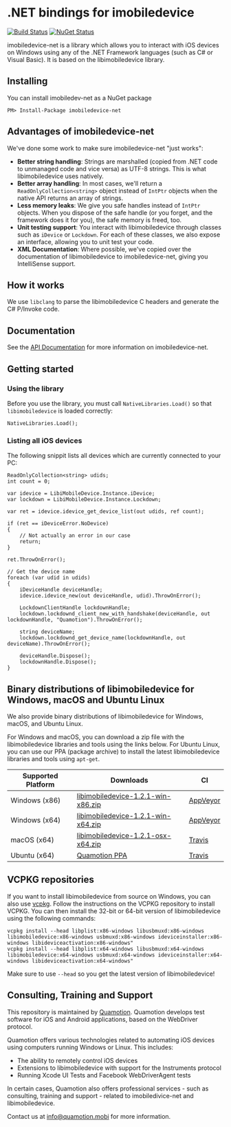 # .NET bindings for imobiledevice
[![Build Status](https://dev.azure.com/libimobiledevice-win32/imobiledevice-net/_apis/build/status/libimobiledevice-win32.imobiledevice-net?branchName=master)](https://dev.azure.com/libimobiledevice-win32/imobiledevice-net/_build/latest?definitionId=1?branchName=master) [![NuGet Status](http://img.shields.io/nuget/v/imobiledevice-net.svg?style=flat)](https://www.nuget.org/packages/imobiledevice-net/)

imobiledevice-net is a library which allows you to interact with iOS devices on Windows using any of the .NET Framework
languages (such as C# or Visual Basic). It is based on the libimobiledevice library.

## Installing
You can install imobiledev-net as a NuGet package

```
PM> Install-Package imobiledevice-net
```

## Advantages of imobiledevice-net
We've done some work to make sure imobiledevice-net "just works":
- __Better string handling__: Strings are marshalled (copied from .NET code to unmanaged code and vice versa) as UTF-8 strings. This is what libimobiledevice uses natively.
- __Better array handling__: In most cases, we'll return a `ReadOnlyCollection<string>` object instead of `IntPtr` objects when the native API returns an array of strings.
- __Less memory leaks__: We give you safe handles instead of `IntPtr` objects. When you dispose of the safe handle (or you forget, and the framework does it for you), the safe memory is freed, too.
- __Unit testing support__: You interact with libimobiledevice through classes such as `iDevice` or `Lockdown`. For each of these classes, we also expose an interface, allowing you to unit test your code.
- __XML Documentation__: Where possible, we've copied over the documentation of libimobiledevice to imobiledevice-net, giving you IntelliSense support.

## How it works
We use `libclang` to parse the libimobiledevice C headers and generate the C# P/Invoke code.

## Documentation
See the [API Documentation](https://libimobiledevice-win32.github.io/imobiledevice-net/index.html) for more information on imobiledevice-net.

## Getting started

### Using the library
Before you use the library, you must call `NativeLibraries.Load()` so that `libimobiledevice` is loaded correctly:
```
NativeLibraries.Load();
```

### Listing all iOS devices
The following snippit lists all devices which are currently connected to your PC:

```
ReadOnlyCollection<string> udids;
int count = 0;

var idevice = LibiMobileDevice.Instance.iDevice;
var lockdown = LibiMobileDevice.Instance.Lockdown;

var ret = idevice.idevice_get_device_list(out udids, ref count);

if (ret == iDeviceError.NoDevice)
{
    // Not actually an error in our case
    return;
}

ret.ThrowOnError();

// Get the device name
foreach (var udid in udids)
{
    iDeviceHandle deviceHandle;
    idevice.idevice_new(out deviceHandle, udid).ThrowOnError();

    LockdownClientHandle lockdownHandle;
    lockdown.lockdownd_client_new_with_handshake(deviceHandle, out lockdownHandle, "Quamotion").ThrowOnError();

    string deviceName;
    lockdown.lockdownd_get_device_name(lockdownHandle, out deviceName).ThrowOnError();

    deviceHandle.Dispose();
    lockdownHandle.Dispose();
}
```

## Binary distributions of libimobiledevice for Windows, macOS and Ubuntu Linux

We also provide binary distributions of libimobiledevice for Windows, macOS, and Ubuntu Linux.

For Windows and macOS, you can download a zip file with the libimobiledevice libraries and tools using the links below.
For Ubuntu Linux, you can use our PPA (package archive) to install the latest libimobiledevice libraries and tools using `apt-get`.

| Supported Platform                         | Downloads                                                                                                           | CI                                                                              |
| -------------------------------------------| --------------------------------------------------------------------------------------------------------------------| --------------------------------------------------------------------------------|
| Windows (x86)                              | [libimobiledevice-1.2.1-win-x86.zip](https://ci.appveyor.com/project/qmfrederik/imobiledevice-net/build/artifacts)  | [AppVeyor](https://ci.appveyor.com/project/qmfrederik/imobiledevice-net/build/) |
| Windows (x64)                              | [libimobiledevice-1.2.1-win-x64.zip](https://ci.appveyor.com/project/qmfrederik/imobiledevice-net/build/artifacts)  | [AppVeyor](https://ci.appveyor.com/project/qmfrederik/imobiledevice-net/build/) |
| macOS (x64)                                | [libimobiledevice-1.2.1-osx-x64.zip](https://ci.appveyor.com/project/qmfrederik/imobiledevice-net/build/artifacts)  | [Travis](https://travis-ci.org/libimobiledevice-win32/imobiledevice-net)        |
| Ubuntu (x64)                               | [Quamotion PPA](https://launchpad.net/~quamotion/+archive/ubuntu/ppa)                                               | [Travis](https://travis-ci.org/libimobiledevice-win32/imobiledevice-net)        |

## VCPKG repositories

If you want to install libimobiledevice from source on Windows, you can also use [vcpkg](https://github.com/microsoft/vcpkg). Follow the instructions
on the VCPKG repository to install VCPKG. You can then install the 32-bit or 64-bit version of libimobiledevice using the following commands:

```
vcpkg install --head libplist:x86-windows libusbmuxd:x86-windows libimobiledevice:x86-windows usbmuxd:x86-windows ideviceinstaller:x86-windows libideviceactivation:x86-windows"
vcpkg install --head libplist:x64-windows libusbmuxd:x64-windows libimobiledevice:x64-windows usbmuxd:x64-windows ideviceinstaller:x64-windows libideviceactivation:x64-windows"
```

Make sure to use `--head` so you get the latest version of libimobiledevice!

## Consulting, Training and Support
This repository is maintained by [Quamotion](http://quamotion.mobi). Quamotion develops test software for iOS and 
Android applications, based on the WebDriver protocol.

Quamotion offers various technologies related to automating iOS devices using computers running Windows or Linux.
This includes:
* The ability to remotely control iOS devices
* Extensions to libimobiledevice with support for the Instruments protocol
* Running Xcode UI Tests and Facebook WebDriverAgent tests

In certain cases, Quamotion also offers professional services - such as consulting, training and support - related
to imobiledivice-net and libimobiledevice.

Contact us at [info@quamotion.mobi](mailto:info@quamotion.mobi) for more information.
